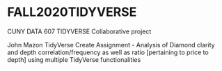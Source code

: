 # FALL2020TIDYVERSE
CUNY DATA 607 TIDYVERSE Collaborative project

John Mazon TidyVerse Create Assignment - 
Analysis of Diamond clarity and depth correlation/frequency as well as ratio [pertaining to price to depth] using multiple TidyVerse functionalities 
